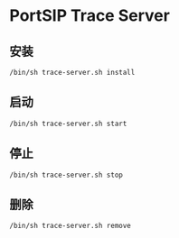 # PortSIP Trace Server

## 安装

```
/bin/sh trace-server.sh install
```

## 启动

```
/bin/sh trace-server.sh start
```

## 停止

```
/bin/sh trace-server.sh stop
```

## 删除

```
/bin/sh trace-server.sh remove
```